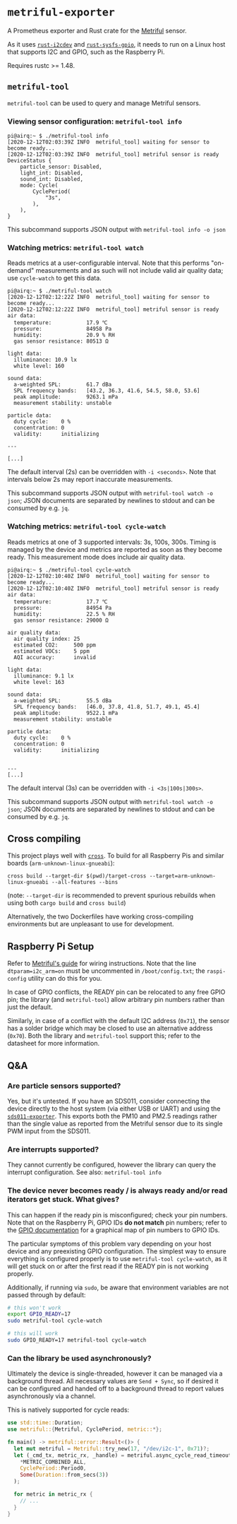 # `metriful-exporter`

A Prometheus exporter and Rust crate for the [Metriful][metriful] sensor.

As it uses [`rust-i2cdev`] and [`rust-sysfs-gpio`], it needs to run on a Linux
host that supports I2C and GPIO, such as the Raspberry Pi.

Requires rustc >= 1.48.

[metriful]: https://github.com/metriful/sensor
[`rust-i2cdev`]: https://github.com/rust-embedded/rust-i2cdev
[`rust-sysfs-gpio`]: https://github.com/rust-embedded/rust-sysfs-gpio

## `metriful-tool`

`metriful-tool` can be used to query and manage Metriful sensors.

### Viewing sensor configuration: `metriful-tool info`

```
pi@airq:~ $ ./metriful-tool info
[2020-12-12T02:03:39Z INFO  metriful_tool] waiting for sensor to become ready...
[2020-12-12T02:03:39Z INFO  metriful_tool] metriful sensor is ready
DeviceStatus {
    particle_sensor: Disabled,
    light_int: Disabled,
    sound_int: Disabled,
    mode: Cycle(
        CyclePeriod(
            "3s",
        ),
    ),
}
```

This subcommand supports JSON output with `metriful-tool info -o json`

### Watching metrics: `metriful-tool watch`

Reads metrics at a user-configurable interval. Note that this performs
"on-demand" measurements and as such will not include valid air quality data;
use `cycle-watch` to get this data.

```
pi@airq:~ $ ./metriful-tool watch
[2020-12-12T02:12:22Z INFO  metriful_tool] waiting for sensor to become ready...
[2020-12-12T02:12:22Z INFO  metriful_tool] metriful sensor is ready
air data:
  temperature:           17.9 ℃
  pressure:              84958 Pa
  humidity:              20.9 % RH
  gas sensor resistance: 80513 Ω

light data:
  illuminance: 10.9 lx
  white level: 160

sound data:
  a-weighted SPL:        61.7 dBa
  SPL frequency bands:   [43.2, 36.3, 41.6, 54.5, 58.0, 53.6]
  peak amplitude:        9263.1 mPa
  measurement stability: unstable

particle data:
  duty cycle:    0 %
  concentration: 0
  validity:      initializing

---

[...]
```

The default interval (2s) can be overridden with `-i <seconds>`. Note that
intervals below 2s may report inaccurate measurements.

This subcommand supports JSON output with `metriful-tool watch -o json`; JSON
documents are separated by newlines to stdout and can be consumed by e.g. `jq`.

### Watching metrics: `metriful-tool cycle-watch`

Reads metrics at one of 3 supported intervals: 3s, 100s, 300s. Timing is managed
by the device and metrics are reported as soon as they become ready. This
measurement mode does include air quality data.

```
pi@airq:~ $ ./metriful-tool cycle-watch
[2020-12-12T02:10:40Z INFO  metriful_tool] waiting for sensor to become ready...
[2020-12-12T02:10:40Z INFO  metriful_tool] metriful sensor is ready
air data:
  temperature:           17.7 ℃
  pressure:              84954 Pa
  humidity:              22.5 % RH
  gas sensor resistance: 29000 Ω

air quality data:
  air quality index: 25
  estimated CO2:     500 ppm
  estimated VOCs:    5 ppm
  AQI accuracy:      invalid

light data:
  illuminance: 9.1 lx
  white level: 163

sound data:
  a-weighted SPL:        55.5 dBa
  SPL frequency bands:   [46.0, 37.8, 41.8, 51.7, 49.1, 45.4]
  peak amplitude:        9522.1 mPa
  measurement stability: unstable

particle data:
  duty cycle:    0 %
  concentration: 0
  validity:      initializing


---
[...]
```

The default interval (3s) can be overridden with `-i <3s|100s|300s>`.

This subcommand supports JSON output with `metriful-tool watch -o json`; JSON
documents are separated by newlines to stdout and can be consumed by e.g. `jq`.

## Cross compiling

This project plays well with [`cross`]. To build for all Raspberry Pis and
similar boards (`arm-unknown-linux-gnueabi`):

```
cross build --target-dir $(pwd)/target-cross --target=arm-unknown-linux-gnueabi --all-features --bins
```

(note: `--target-dir` is recommended to prevent spurious rebuilds when using
both `cargo build` and `cross build`)

Alternatively, the two Dockerfiles have working cross-compiling environments
but are unpleasant to use for development.

[`cross`]: https://github.com/rust-embedded/cross

## Raspberry Pi Setup

Refer to [Metriful's guide][guide] for wiring instructions. Note that the line
`dtparam=i2c_arm=on` must be uncommented in `/boot/config.txt`; the
`raspi-config` utility can do this for you.

In case of GPIO conflicts, the READY pin can be relocated to any free GPIO pin;
the library (and `metriful-tool`) allow arbitrary pin numbers rather than just
the default.

Similarly, in case of a conflict with the default I2C address (`0x71`), the
sensor has a solder bridge which may be closed to use an alternative address
(`0x70`). Both the library and `metriful-tool` support this; refer to the
datasheet for more information.

[guide]: https://github.com/metriful/sensor#use-with-raspberry-pi

## Q&A

### Are particle sensors supported?

Yes, but it's untested. If you have an SDS011, consider connecting the device
directly to the host system (via either USB or UART) and using the
[`sds011-exporter`]. This exports both the PM10 and PM2.5 readings rather than
the single value as reported from the Metriful sensor due to its single PWM
input from the SDS011.

[`sds011-exporter`]: https://github.com/timothyb89/sds011-exporter

### Are interrupts supported?

They cannot currently be configured, however the library can query the interrupt
configuration. See also: `metriful-tool info`

### The device never becomes ready / is always ready and/or read iterators get stuck. What gives?

This can happen if the ready pin is misconfigured; check your pin numbers. Note
that on the Raspberry Pi, GPIO IDs **do not match** pin numbers; refer to the
[GPIO documentation][gpio-docs] for a graphical map of pin numbers to GPIO IDs.

The particular symptoms of this problem vary depending on your host device and
any preexisting GPIO configuration. The simplest way to ensure everything is
configured properly is to use `metriful-tool cycle-watch`, as it will get stuck
on or after the first read if the READY pin is not working properly.

Additionally, if running via `sudo`, be aware that environment variables are
not passed through by default:

```bash
# this won't work
export GPIO_READY=17
sudo metriful-tool cycle-watch

# this will work
sudo GPIO_READY=17 metriful-tool cycle-watch
```

[gpio-docs]: https://www.raspberrypi.org/documentation/usage/gpio/

### Can the library be used asynchronously?

Ultimately the device is single-threaded, however it can be managed via a
background thread. All necessary values are `Send + Sync`, so if desired it
can be configured and handed off to a background thread to report values
asynchronously via a channel.

This is natively supported for cycle reads:

```rust
use std::time::Duration;
use metriful::{Metriful, CyclePeriod, metric::*};

fn main() -> metriful::error::Result<()> {
  let mut metriful = Metriful::try_new(17, "/dev/i2c-1", 0x71)?;
  let (_cmd_tx, metric_rx, _handle) = metriful.async_cycle_read_timeout(
    *METRIC_COMBINED_ALL,
    CyclePeriod::Period0,
    Some(Duration::from_secs(3))
  );

  for metric in metric_rx {
    // ...
  }
}
```
